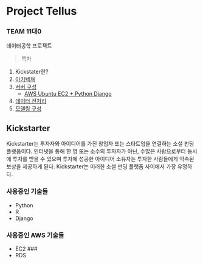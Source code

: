 Project Tellus
================

### TEAM 11대0

데이터공학 프로젝트

> 목차

1.  Kickstater란?  
2.  [아키텍쳐]()  
3.  [서버 구성]()
      - [AWS Ubuntu EC2 + Python Django](documentation/python_django.md)
4.  [데이터 전처리]()  
5.  [모델링 구성]()

## Kickstarter

Kickstarter는 투자자와 아이디어를 가진 창업자 또는 스타트업을 연결하는 소셜 펀딩 플랫폼이다. 인터넷을 통해 한 명 또는
소수의 투자자가 아닌, 수많은 사람으로부터 동시에 투자를 받을 수 있으며 투자에 성공한 아이디어 소유자는 투자한 사람들에게 약속된
보상을 제공하게 된다. Kickstarter는 이러한 소셜 펀딩 플랫폼 사이에서 가장 유명하다.

### 사용중인 기술들

  - Python  
  - R  
  - Django

### 사용중인 AWS 기술들

  - EC2 \#\#\#
  - RDS
